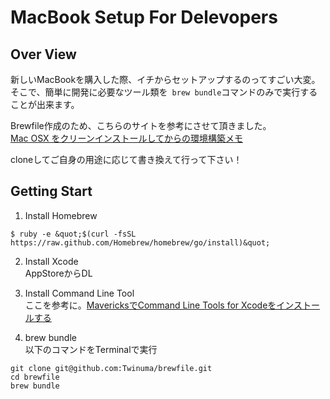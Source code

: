 MacBook Setup For Delevopers
========
## Over View
新しいMacBookを購入した際、イチからセットアップするのってすごい大変。  
そこで、簡単に開発に必要なツール類を``` brew bundle```コマンドのみで実行することが出来ます。

Brewfile作成のため、こちらのサイトを参考にさせて頂きました。  
[Mac OSX をクリーンインストールしてからの環境構築メモ](http://www.1x1.jp/blog/2014/04/how-to-setup-application-on-osx.html?utm_content=buffera66ab&utm_medium=social&utm_source=twitter.com&utm_campaign=buffer "Mac OSX をクリーンインストールしてからの環境構築メモ")

cloneしてご自身の用途に応じて書き換えて行って下さい！

## Getting Start
1. Install Homebrew  
  ```
  $ ruby -e &quot;$(curl -fsSL https://raw.github.com/Homebrew/homebrew/go/install)&quot;
  ```

2. Install Xcode  
AppStoreからDL  

3. Install Command Line Tool  
ここを参考に。[MavericksでCommand Line Tools for Xcodeをインストールする](http://qiita.com/3yatsu/items/47470091277d46f3fde2)

4. brew bundle  
以下のコマンドをTerminalで実行
  ```
  git clone git@github.com:Twinuma/brewfile.git
  cd brewfile
  brew bundle
  ```  



